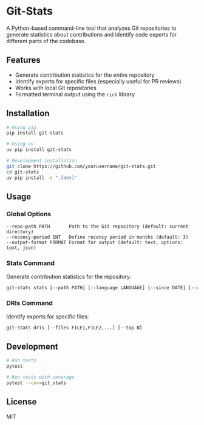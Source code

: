 # Git-Stats

A Python-based command-line tool that analyzes Git repositories to generate statistics about contributions and identify code experts for different parts of the codebase.

## Features

- Generate contribution statistics for the entire repository
- Identify experts for specific files (especially useful for PR reviews)
- Works with local Git repositories
- Formatted terminal output using the `rich` library

## Installation

```bash
# Using pip
pip install git-stats

# Using uv
uv pip install git-stats

# Development installation
git clone https://github.com/yourusername/git-stats.git
cd git-stats
uv pip install -e ".[dev]"
```

## Usage

### Global Options

```
--repo-path PATH       Path to the Git repository (default: current directory)
--recency-period INT   Define recency period in months (default: 3)
--output-format FORMAT Format for output (default: text, options: text, json)
```

### Stats Command

Generate contribution statistics for the repository:

```bash
git-stats stats [--path PATH] [--language LANGUAGE] [--since DATE] [--until DATE]
```

### DRIs Command

Identify experts for specific files:

```bash
git-stats dris [--files FILE1,FILE2,...] [--top N]
```

## Development

```bash
# Run tests
pytest

# Run tests with coverage
pytest --cov=git_stats
```

## License

MIT
